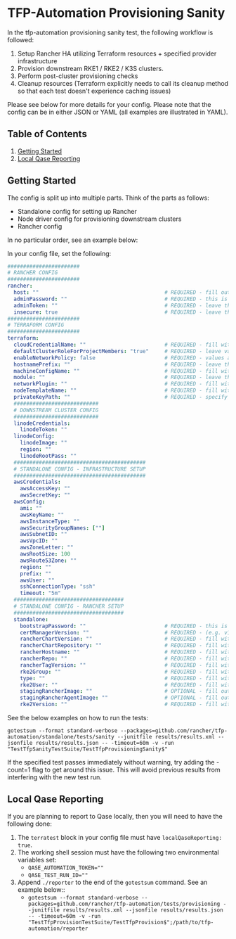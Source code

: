 # TFP-Automation Provisioning Sanity

In the tfp-automation provisioning sanity test, the following workflow is followed:

1. Setup Rancher HA utilizing Terraform resources + specified provider infrastructure
2. Provision downstream RKE1 / RKE2 / K3S clusters.
2. Perform post-cluster provisioning checks
3. Cleanup resources (Terraform explicitly needs to call its cleanup method so that each test doesn't experience caching issues)

Please see below for more details for your config. Please note that the config can be in either JSON or YAML (all examples are illustrated in YAML).

## Table of Contents
1. [Getting Started](#Getting-Started)
2. [Local Qase Reporting](#Local-Qase-Reporting)

## Getting Started
The config is split up into multiple parts. Think of the parts as follows:
- Standalone config for setting up Rancher
- Node driver config for provisioning downstream clusters
- Rancher config

In no particular order, see an example below:

In your config file, set the following:
```yaml
#######################
# RANCHER CONFIG
#######################
rancher:
  host: ""                                        # REQUIRED - fill out with the expected Rancher server URL
  adminPassword: ""                               # REQUIRED - this is the same as the bootstrapPassword below, make sure they match
  adminToken: ""                                  # REQUIRED - leave this field empty as shown
  insecure: true                                  # REQUIRED - leave this as true
#######################
# TERRAFORM CONFIG
#######################
terraform:
  cloudCredentialName: ""                         # REQUIRED - fill with desired value
  defaultClusterRoleForProjectMembers: "true"     # REQUIRED - leave value as true
  enableNetworkPolicy: false                      # REQUIRED - values are true or false -  can leave as false
  hostnamePrefix: ""                              # REQUIRED - leave this field as shown
  machineConfigName: ""                           # REQUIRED - fill with desired value
  module: ""                                      # REQUIRED - leave this field empty as shown
  networkPlugin: ""                               # REQUIRED - fill with desired value
  nodeTemplateName: ""                            # REQUIRED - fill with desired value
  privateKeyPath: ""                              # REQUIRED - specify private key that will be used to access created instances
  ###########################
  # DOWNSTREAM CLUSTER CONFIG
  ###########################
  linodeCredentials:
    linodeToken: ""
  linodeConfig:
    linodeImage: ""
    region: ""
    linodeRootPass: ""
  ##########################################
  # STANDALONE CONFIG - INFRASTRUCTURE SETUP
  ##########################################
  awsCredentials:
    awsAccessKey: ""
    awsSecretKey: ""
  awsConfig:
    ami: ""
    awsKeyName: ""
    awsInstanceType: ""
    awsSecurityGroupNames: [""]
    awsSubnetID: ""
    awsVpcID: ""
    awsZoneLetter: ""
    awsRootSize: 100
    awsRoute53Zone: ""
    region: ""
    prefix: ""
    awsUser: ""
    sshConnectionType: "ssh"
    timeout: "5m"
  ###################################
  # STANDALONE CONFIG - RANCHER SETUP
  ###################################
  standalone:
    bootstrapPassword: ""                         # REQUIRED - this is the same as the adminPassword above, make sure they match
    certManagerVersion: ""                        # REQUIRED - (e.g. v1.15.3)
    rancherChartVersion: ""                       # REQUIRED - fill with desired value
    rancherChartRepository: ""                    # REQUIRED - fill with desired value. Must end with a trailing /
    rancherHostname: ""                           # REQUIRED - fill with desired value
    rancherRepo: ""                               # REQUIRED - fill with desired value
    rancherTagVersion: ""                         # REQUIRED - fill with desired value
    rke2Group: ""                                 # REQUIRED - fill with group of the instance created
    type: ""                                      # REQUIRED - fill with desired value
    rke2User: ""                                  # REQUIRED - fill with username of the instance created
    stagingRancherImage: ""                       # OPTIONAL - fill out only if you are using staging registry
    stagingRancherAgentImage: ""                  # OPTIONAL - fill out only if you are using staging registry
    rke2Version: ""                               # REQUIRED - fill with desired RKE2 k8s value you wish the local cluster to be
```

See the below examples on how to run the tests:

`gotestsum --format standard-verbose --packages=github.com/rancher/tfp-automation/standalone/tests/sanity --junitfile results/results.xml --jsonfile results/results.json -- -timeout=60m -v -run "TestTfpSanityTestSuite/TestTfpProvisioningSanity$"`

If the specified test passes immediately without warning, try adding the -count=1 flag to get around this issue. This will avoid previous results from interfering with the new test run.

## Local Qase Reporting
If you are planning to report to Qase locally, then you will need to have the following done:
1. The `terratest` block in your config file must have `localQaseReporting: true`.
2. The working shell session must have the following two environmental variables set:
     - `QASE_AUTOMATION_TOKEN=""`
     - `QASE_TEST_RUN_ID=""`
3. Append `./reporter` to the end of the `gotestsum` command. See an example below::
     - `gotestsum --format standard-verbose --packages=github.com/rancher/tfp-automation/tests/provisioning --junitfile results/results.xml --jsonfile results/results.json -- -timeout=60m -v -run "TestTfpProvisionTestSuite/TestTfpProvision$";/path/to/tfp-automation/reporter`
